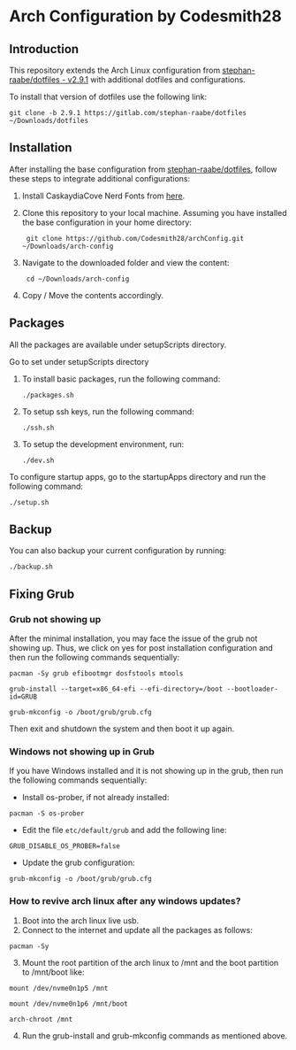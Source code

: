 # Arch Configuration by Codesmith28

## Introduction

This repository extends the Arch Linux configuration from [stephan-raabe/dotfiles - v2.9.1](https://gitlab.com/stephan-raabe/dotfiles) with additional dotfiles and configurations.

To install that version of dotfiles use the following link:

   ```
   git clone -b 2.9.1 https://gitlab.com/stephan-raabe/dotfiles ~/Downloads/dotfiles
   ```

## Installation

After installing the base configuration from [stephan-raabe/dotfiles](https://gitlab.com/stephan-raabe/dotfiles), follow these steps to integrate additional configurations:

1. Install CaskaydiaCove Nerd Fonts from [here](https://www.nerdfonts.com/font-downloads).

1. Clone this repository to your local machine. Assuming you have installed the base configuration in your home directory:

   ```
    git clone https://github.com/Codesmith28/archConfig.git ~/Downloads/arch-config
   ```

2. Navigate to the downloaded folder and view the content:

   ```
    cd ~/Downloads/arch-config
   ```

3. Copy / Move the contents accordingly.

## Packages

All the packages are available under setupScripts directory.

Go to set under setupScripts directory

1. To install basic packages, run the following command:

   ```
   ./packages.sh
   ```

2. To setup ssh keys, run the following command:

   ```
   ./ssh.sh
   ```

2. To setup the development environment, run:

   ```
   ./dev.sh
   ```

To configure startup apps, go to the startupApps directory and run the following command:

```
./setup.sh
```

## Backup

You can also backup your current configuration by running:

```
./backup.sh
```

## Fixing Grub

### Grub not showing up

After the minimal installation, you may face the issue of the grub not showing up. Thus, we click on yes for post installation configuration and then run the following commands sequentially:

```
pacman -Sy grub efibootmgr dosfstools mtools
```

```
grub-install --target=x86_64-efi --efi-directory=/boot --bootloader-id=GRUB
```

```
grub-mkconfig -o /boot/grub/grub.cfg
```

Then exit and shutdown the system and then boot it up again.

### Windows not showing up in Grub

If you have Windows installed and it is not showing up in the grub, then run the following commands sequentially:

- Install os-prober, if not already installed:

```
pacman -S os-prober
```

- Edit the file `etc/default/grub` and add the following line:

```
GRUB_DISABLE_OS_PROBER=false
```

- Update the grub configuration:

```
grub-mkconfig -o /boot/grub/grub.cfg
```

### How to revive arch linux after any windows updates?

1. Boot into the arch linux live usb.
2. Connect to the internet and update all the packages as follows:

```
pacman -Sy
```

3. Mount the root partition of the arch linux to /mnt and the boot partition to /mnt/boot like:

```
mount /dev/nvme0n1p5 /mnt
```

```
mount /dev/nvme0n1p6 /mnt/boot
```

```
arch-chroot /mnt
```

4. Run the grub-install and grub-mkconfig commands as mentioned above.
